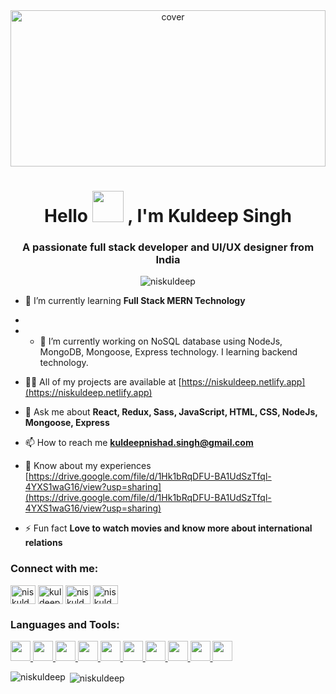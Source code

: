<div align="center">
<img width="100%" height = "250px" src="https://media-exp1.licdn.com/dms/image/C4E16AQH30NJgma_rIg/profile-displaybackgroundimage-shrink_350_1400/0/1646733514007?e=2147483647&v=beta&t=JkwTPqQhnM5Q2aa6r1_7wZSzBupHS9FeAJYuWrXsCmM" alt="cover" />
</div>
<h1 align="center">Hello <img src = "https://raw.githubusercontent.com/MartinHeinz/MartinHeinz/master/wave.gif" width = 50px> , I'm Kuldeep Singh</h1>
<h3 align="center">A passionate full stack developer and UI/UX designer from India</h3>

<p align="center"> <img src="https://komarev.com/ghpvc/?username=niskuldeep&label=Profile%20views&color=0e75b6&style=flat" alt="niskuldeep" /> </p>



- 🌱 I’m currently learning **Full Stack MERN Technology**
- 
- - 🔭 I’m currently working on NoSQL database using NodeJs, MongoDB, Mongoose, Express technology. I learning backend technology.

- 👨‍💻 All of my projects are available at [https://niskuldeep.netlify.app](https://niskuldeep.netlify.app)

- 💬 Ask me about **React, Redux, Sass, JavaScript, HTML, CSS, NodeJs, Mongoose, Express**

- 📫 How to reach me **kuldeepnishad.singh@gmail.com**

- 📄 Know about my experiences [https://drive.google.com/file/d/1Hk1bRqDFU-BA1UdSzTfql-4YXS1waG16/view?usp=sharing](https://drive.google.com/file/d/1Hk1bRqDFU-BA1UdSzTfql-4YXS1waG16/view?usp=sharing)

- ⚡ Fun fact **Love to watch movies and know more about international relations**

<h3 align="left">Connect with me:</h3>
<p align="left">
<a href="https://twitter.com/niskuldeep" target="blank"><img align="center" src="https://raw.githubusercontent.com/rahuldkjain/github-profile-readme-generator/master/src/images/icons/Social/twitter.svg" alt="niskuldeep" height="30" width="40" /></a>
<a href="https://linkedin.com/in/kuldeep-singh-nishad" target="blank"><img align="center" src="https://raw.githubusercontent.com/rahuldkjain/github-profile-readme-generator/master/src/images/icons/Social/linked-in-alt.svg" alt="kuldeep-singh-nishad" height="30" width="40" /></a>
<a href="https://www.behance.net/niskuldeep" target="blank"><img align="center" src="https://raw.githubusercontent.com/rahuldkjain/github-profile-readme-generator/master/src/images/icons/Social/behance.svg" alt="niskuldeep" height="30" width="40" /></a>
<a href="https://www.leetcode.com/niskuldeep" target="blank"><img align="center" src="https://raw.githubusercontent.com/rahuldkjain/github-profile-readme-generator/master/src/images/icons/Social/leet-code.svg" alt="niskuldeep" height="30" width="40" /></a>
</p>

<h3 align="left">Languages and Tools:</h3>
<p align="left"> <a href= https://github.com/https://github.com/nisKULDEEP/nisKULDEEP?tab=repositories&q=&type=&language=reactjs&sort= > <img width ='32px' src ='https://raw.githubusercontent.com/rahulbanerjee26/githubAboutMeGenerator/main/icons/reactjs.svg'> </a>
<a href= https://github.com/https://github.com/nisKULDEEP/nisKULDEEP?tab=repositories&q=&type=&language=javascript&sort= > <img width ='32px' src ='https://raw.githubusercontent.com/rahulbanerjee26/githubAboutMeGenerator/main/icons/javascript.svg'> </a>
<a href= https://github.com/https://github.com/nisKULDEEP/nisKULDEEP?tab=repositories&q=&type=&language=redux&sort= > <img width ='32px' src ='https://raw.githubusercontent.com/rahulbanerjee26/githubAboutMeGenerator/main/icons/redux.svg'> </a>
<a href= https://github.com/https://github.com/nisKULDEEP/nisKULDEEP?tab=repositories&q=&type=&language=html&sort= > <img width ='32px' src ='https://raw.githubusercontent.com/rahulbanerjee26/githubAboutMeGenerator/main/icons/html.svg'> </a>
<a href= https://github.com/https://github.com/nisKULDEEP/nisKULDEEP?tab=repositories&q=&type=&language=css&sort= > <img width ='32px' src ='https://raw.githubusercontent.com/rahulbanerjee26/githubAboutMeGenerator/main/icons/css.svg'> </a>
<a href= https://github.com/https://github.com/nisKULDEEP/nisKULDEEP?tab=repositories&q=&type=&language=sass&sort= > <img width ='32px' src ='https://raw.githubusercontent.com/rahulbanerjee26/githubAboutMeGenerator/main/icons/sass.svg'> </a>
<a href= https://github.com/https://github.com/nisKULDEEP/nisKULDEEP?tab=repositories&q=&type=&language=nodejs&sort= > <img width ='32px' src ='https://raw.githubusercontent.com/rahulbanerjee26/githubAboutMeGenerator/main/icons/nodejs.svg'> </a>
<a href= https://github.com/https://github.com/nisKULDEEP/nisKULDEEP?tab=repositories&q=&type=&language=mongodb&sort= > <img width ='32px' src ='https://raw.githubusercontent.com/rahulbanerjee26/githubAboutMeGenerator/main/icons/mongodb.svg'> </a>
<a href= https://github.com/https://github.com/nisKULDEEP/nisKULDEEP?tab=repositories&q=&type=&language=java&sort= > <img width ='32px' src ='https://raw.githubusercontent.com/rahulbanerjee26/githubAboutMeGenerator/main/icons/java.svg'> </a>
<a href= https://github.com/https://github.com/nisKULDEEP/nisKULDEEP?tab=repositories&q=&type=&language=figma&sort= > <img width ='32px' src ='https://raw.githubusercontent.com/rahulbanerjee26/githubAboutMeGenerator/main/icons/figma.svg'> </a>
 </a> </p>

<p><img align="left" src="https://github-readme-stats.vercel.app/api/top-langs?username=niskuldeep&show_icons=true&locale=en&layout=compact" alt="niskuldeep" /></p>

<p>&nbsp;<img align="center" src="https://github-readme-stats.vercel.app/api?username=niskuldeep&show_icons=true&locale=en" alt="niskuldeep" /></p>
